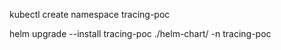 kubectl create namespace tracing-poc

helm upgrade --install tracing-poc ./helm-chart/ -n tracing-poc